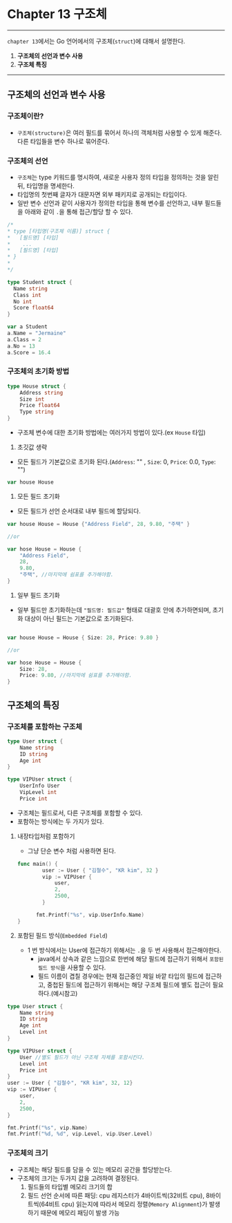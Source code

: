 # Chapter 13 구조체

---

`chapter 13`에서는 Go 언어에서의 구조체(`struct`)에 대해서 설명한다.

1. **구조체의 선언과 변수 사용**
2. **구조체 특징**

---

## 구조체의 선언과 변수 사용

### 구조체이란?

- `구조체(structure)`은 여러 필드를 묶어서 하나의 객체처럼 사용할 수 있게 해준다. 다른 타입들을 변수 하나로 묶어준다.

### 구조체의 선언

- `구조체`는 type 키워드를 명시하여, 새로운 사용자 정의 타입을 정의하는 것을 알린 뒤, 타입명을 명세한다.
- 타입명의 첫번째 글자가 대문자면 외부 패키지로 공개되는 타입이다.
- 일반 변수 선언과 같이 사용자가 정의한 타입을 통해 변수를 선언하고, 내부 필드들을 아래와 같이 `.`을 통해 접근/할당 할 수 있다.

```go
/*
* type [타입명(구조체 이름)] struct {
*   [필드명] [타입]
*    ...
*   [필드명] [타입]
* }
*
*/

type Student struct {
  Name string
  Class int
  No int
  Score float64
}

var a Student
a.Name = "Jermaine"
a.Class = 2
a.No = 13
a.Score = 16.4
```

### 구조체의 초기화 방법

```go
type House struct {
    Address string
    Size int
    Price float64
    Type string
}
```

- 구조체 변수에 대한 초기화 방법에는 여러가지 방법이 있다.(ex `House` 타입)

1. 초깃값 생략
- 모든 필드가 기본값으로 초기화 된다.(`Address`: "" , `Size`: 0, `Price`: 0.0, `Type`: "")

```go
var house House 
```

1. 모든 필드 초기화
- 모든 필드가 선언 순서대로 내부 필드에 할당되다.

```go
var house House = House {"Address Field", 28, 9.80, "주택" }

//or

var hose House = House {
    "Address Field",
    28,
    9.80,
    "주택", //마지막에 쉼표를 추가해야함.
}
```

1. 일부 필드 초기화
- 일부 필드만 초기화하는데 `"필드명: 필드값"` 형태로 대괄호 안에 추가하면되며, 초기화 대상이 아닌 필드는 기본값으로 초기화된다.

```go

var house House = House { Size: 28, Price: 9.80 }

//or

var hose House = House {
    Size: 28,
    Price: 9.80, //마지막에 쉼표를 추가해야함.
}
```

## 구조체의 특징

### 구조체를 포함하는 구조체

```go
type User struct {
    Name string
    ID string
    Age int
}

type VIPUser struct {
    UserInfo User
    VipLevel int
    Price int

```

- 구조체는 필드로서, 다른 구조체를 포함할 수 있다.
- 포함하는 방식에는 두 가지가 있다.
1. 내장타입처럼 포함하기
    - 그냥 단순 변수 처럼 사용하면 된다.
    
    ```go
    func main() {
            user := User { "김철수", "KR kim", 32 }
            vip := VIPUser {
                user,
                2,
                2500,
            }
    
          fmt.Printf("%s", vip.UserInfo.Name)
    }
    ```
    
2. 포함된 필드 방식(`Embedded Field`)
    - 1 번 방식에서는 User에 접근하기 위해서는 `.`을 두 번 사용해서 접근해야한다.
        - java에서 상속과 같은 느낌으로 한번에 해당 필드에 접근하기 위해서 `포함된 필드 방식`을 사용할 수 있다.
        - 필드 이름이 겹칠 경우에는 현재 접근중인 제일 바깥 타입의 필드에 접근하고, 중첩된 필드에 접근하기 위해서는 해당 구조체 필드에 별도 접근이 필요하다.(예시참고)

```go
type User struct {
    Name string
    ID string
    Age int
    Level int
}

type VIPUser struct {
    User //별도 필드가 아닌 구조체 자체를 포함시킨다.
    Level int
    Price int
}
user := User { "김철수", "KR kim", 32, 12}
vip := VIPUser {
    user,
    2,
    2500,
}

fmt.Printf("%s", vip.Name)
fmt.Printf("%d, %d", vip.Level, vip.User.Level)
```

### 구조체의 크기

- 구조체는 해당 필드를 담을 수 있는 메모리 공간을 할당받는다.
- 구조체의 크기는 두가지 값을 고려하여 결정된다.
    1. 필드들의 타입별 메모리 크기의 합
    2. 필드 선언 순서에 따른 패딩: cpu 레지스터가 4바이트씩(32비트 cpu), 8바이트씩(64비트 cpu) 읽는지에 따라서 메모리 정렬(`Memory Alignment`)가 발생하기 때문에 메모리 패딩이 발생 가능
